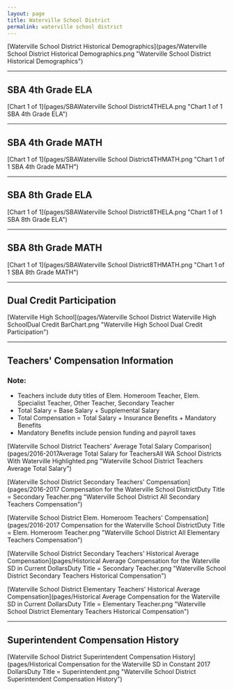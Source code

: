 ```yaml
---
layout: page
title: Waterville School District
permalink: waterville school district
---
```



[Waterville School District Historical Demographics](pages/Waterville School District Historical Demographics.png "Waterville School District Historical Demographics")

___

## SBA 4th Grade ELA

[Chart 1 of 1](pages/SBAWaterville School District4THELA.png "Chart 1 of 1 SBA 4th Grade ELA")


___

## SBA 4th Grade MATH

[Chart 1 of 1](pages/SBAWaterville School District4THMATH.png "Chart 1 of 1 SBA 4th Grade MATH")


___

## SBA 8th Grade ELA

[Chart 1 of 1](pages/SBAWaterville School District8THELA.png "Chart 1 of 1 SBA 8th Grade ELA")


___

## SBA 8th Grade MATH

[Chart 1 of 1](pages/SBAWaterville School District8THMATH.png "Chart 1 of 1 SBA 8th Grade MATH")


___

## Dual Credit Participation

[Waterville High School](pages/Waterville School District Waterville High SchoolDual Credit BarChart.png "Waterville High School Dual Credit Participation")


___

## Teachers' Compensation Information
### Note:
- Teachers include duty titles of Elem. Homeroom Teacher, Elem. Specialist Teacher, Other Teacher, Secondary Teacher
- Total Salary = Base Salary + Supplemental Salary
- Total Compensation = Total Salary + Insurance Benefits + Mandatory Benefits
- Mandatory Benefits include pension funding and payroll taxes

[Waterville School District Teachers' Average Total Salary Comparison](pages/2016-2017Average Total Salary for TeachersAll WA School Districts With Waterville Highlighted.png "Waterville School District Teachers Average Total Salary")

[Waterville School District Secondary Teachers' Compensation](pages/2016-2017 Compensation for the Waterville School DistrictDuty Title = Secondary Teacher.png "Waterville School District All Secondary Teachers Compensation")

[Waterville School District Elem. Homeroom Teachers' Compensation](pages/2016-2017 Compensation for the Waterville School DistrictDuty Title = Elem. Homeroom Teacher.png "Waterville School District All Elementary Teachers Compensation")

[Waterville School District Secondary Teachers' Historical Average Compensation](pages/Historical Average Compensation for the Waterville SD in Current DollarsDuty Title = Secondary Teacher.png "Waterville School District Secondary Teachers Historical Compensation")

[Waterville School District Elementary Teachers' Historical Average Compensation](pages/Historical Average Compensation for the Waterville SD in Current DollarsDuty Title = Elementary Teacher.png "Waterville School District Elementary Teachers Historical Compensation")


___

## Superintendent Compensation History

[Waterville School District Superintendent Compensation History](pages/Historical Compensation for the Waterville SD in Constant 2017 DollarsDuty Title = Superintendent.png "Waterville School District Superintendent Compensation History")

